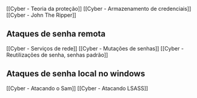 [[Cyber - Teoria da proteção]]
[[Cyber - Armazenamento de credenciais]]
[[Cyber - John The Ripper]]

## Ataques de senha remota
[[Cyber - Serviços de rede]]
[[Cyber - Mutações de senhas]]
[[Cyber - Reutilizações de senha, senhas padrão]]

## Ataques de senha local no windows
[[Cyber - Atacando o Sam]]
[[Cyber - Atacando LSASS]]
















